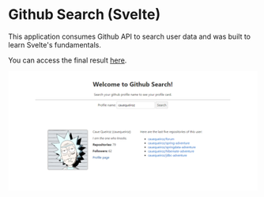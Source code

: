 # Github Search (Svelte)

This application consumes Github API to search user data and was built to learn Svelte's fundamentals.

You can access the final result [here](http://cauequeiroz.com.br/github-search-svelte).

![screenshot](screenshot.png)